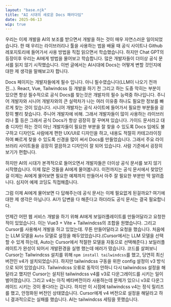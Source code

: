 ```yaml
---
layout: "base.njk"
title: "AI 시대의 새로운 Docs 패러다임"
date: 2025-06-13
wip: true
---
```


우리는 이제 개발을 AI의 보조를 받으면서 개발을 하는 것이 매우 자연스러운 일이되었습니다. 한 때 우리는 라이브러리나 툴을 사용하는 법을 배울 때 공식 사이트나 Github 레포지토리에 들어가서 사용 방법을 직접 읽으면서 학습했습니다. 하지만 Chat GPT의 등장이후 우리는 AI에게 방법을 물어보고 학습합니다. 많은 개발자들이 더이상 공식 문서를 읽지 않기 시작했습니다. 이번 글에서는 AI시대에 Docs는 어떻게 변할 것인지에 대한 제 생각을 말해보고자 합니다.

Docs 페이지는 개발자들에게 필수 입니다. 아니 필수였습니다(LLM이 나오기 전까진...). React, Vue, Tailwindcss 등 개발을 하기 전 그리고 하는 도중
막히는 부분이 있으면 항상 필수적으로 공식 Docs를 찾는것은 개발자의 필수 능력중 하나입니다. 주니어 개발자와 시니어 개발자와의 큰 실력차가 나는 여러 이유중 하나도
필요한 정보를 빠르게 찾는 것이 있습니다. 시니어 개발자는 공식 사이트에 들어가서 필요한 부분들을 굉장히 빨리 찾습니다. 주니어 개발자에 비해. 
그래서 개발자들이 많이 사용하는 라이브러리나 툴 등은 그래서 공식 Docs가 항상 굉장히 잘 꾸며져 있습니다. 가이드 문서라고 대충 디자인 하는 것이 아닌
개발자들이 필요한 부분을 잘 찾을 수 있도록 Docs 임에도 불구하고 디자인도 사람에게 편한 UX/UI로 디자인을 하고, 내용도 적절히 카테고라이징 하여 빠르게 찾을 수 있도록 
신경을 많이 써서 Docs를 만들었습니다. 그래서 주요 라이브러리 사이트들을 굉장히 깔끔하고 디자인이 잘 되어 있습니다. 사람 기준에서 굉장히 보기가 편합니다.

하지만 AI의 시대가 본격적으로 들어오면서 개발자들은 더이상 공식 문서를 보지 않기 시작했습니다. 이제 많은 것들을 AI에게 물어봅니다. 이전까지는 공식 문서에서 찾았던걸 
이제는 AI에게 물어보면 필요한 예제까지 만들어서 아주 잘 필요한 부분만 딱 알려줍니다. 심지어 예제 코딩도 직접해줍니다.

그럼 이제 AI에게 물어보면 다 답해주는데 공식 문서는 이제 필요없게 된걸까요? 여기에 대한 제 생각은 아닙니다. AI가 답변을 다 해준다고 하더라도 공식 문서는 결국 필요합니다.

언제간 어떤 웹 서비스 개발을 하기 위해 AI에게 보일러플레이트를 만들어달라고 요청한 적이 있었습니다. 이는 Vue3 + Vite + Tailwindcss의 조합을 원했습니다.
그리고 Cursor를 사용해서 개발을 하고 있었는데. 무튼 만들어달라고 요청을 했습니다. 처음에는 LLM 모델을 `Auto` 모델로 설정을 해두었었습니다.(Cursor에서는 LLM 모델을 선택할 수 있게 하는데, Auto는 Cursor에서 적절한 모델을 자동으로 선택해준다.)
보일러플레이트가 완성이 되어서 개발환경을 실행 했는데 에러가 떴습니다. 코드를 살펴보니 Cursor는 Tailwindcss 설치를 위해 `npm install tailwindcss`를 했고, 당연히 최신 버전인 v4가 설치되었습니다.
하지만 tailwindcss 구동을 위한 config 설정이 v3 방식으로 되어 있었습니다. Tailwindcss 오류로 동작이 안하니 다시 tailwindcss 설정을 해달라고 했지만 Cursor는 설치된 tailwindcss v4를 v3로 다운그레이드를 시키는 일이 벌어졌습니다.
그리고 v4는 아직 베타버전이라 사용하는데 문제가 있으니 v3로 다운그레이드 시키는 것이 좋다라는 겁니다. 하지만 이 시점에 tailwindcss v4는 정식 릴리즈를 했고, 안정화된 버전인 상태였습니다.
Cursor에게 v4 버전으로 설정을 해달라고 하니 결과적으로는 실패를 했습니다. AI는 tailwindcss 세팅을 못했습니다.

